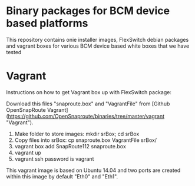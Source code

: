 # Binary packages for BCM device based platforms 

This repository contains onie installer images, FlexSwitch debian packages and vagrant boxes for various BCM device based white boxes that we have tested

# Vagrant

Instructions on how to get Vagrant box up with FlexSwitch package:

Download this files "snaproute.box" and "VagrantFile" from [Github OpenSnapRoute Vagrant] (https://github.com/OpenSnaproute/binaries/tree/master/vagrant "Vagrant").  

1. Make folder to store images:
   mkdir srBox; cd srBox
2. Copy files into srBox:
   cp snaproute.box VagrantFile srBox/
3. vagrant box add SnapRoute112 snaproute.box
4. vagrant up
5. vagrant ssh
   password is vagrant
      
This vagrant image is based on Ubuntu 14.04 and two ports are created within this image by default "Eth0" and "Eth1".
